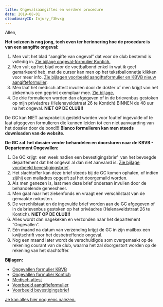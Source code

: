 ```yaml
---
title: Ongevalsaangiftes en verdere procedure
date: 2019-08-01
cloudinaryID: Injury_f3hvxg
---
```

<p>Allen,</p>
<p style="margin-bottom: 0.5rem !important;"><strong>Het seizoen is nog jong, toch even ter herinnering hoe de procedure is van een aangifte ongeval:</strong></p>
<ol>
  <li>Men vult het blad &ldquo;aangifte van ongeval&rdquo; dat voor de club bestemd is volledig in. <span style="text-decoration: underline;">Zie bijlage ongeval-formulier Kontich.</span></li>
  <li>Men vult op het blad voor de voetbalbond enkel in wat ik geel gemarkeerd heb, met de cursor kan men op het tekstballonnetje klikken voor meer info. <span style="text-decoration: underline;">Zie bijlagen voorbeeld aangifteformulier en KBVB nieuw aangifteformulier</span>.</li>
  <li>Men laat het medisch attest invullen door de dokter of men krijgt van het ziekenhuis een geprint exemplaar mee. <span style="text-decoration: underline;">Zie bijlage.</span></li>
  <li>De drie formulieren worden dan afgegeven of in de brievenbus gestoken op mijn priv&eacute;adres (Helenaveldstraat 26 te Kontich) BINNEN de 48 uur na het ongeval. <strong>NIET OP DE CLUB!!</strong></li>
</ol>
<p>De GC kan NIET aansprakelijk gesteld worden voor foutief ingevulde of te laat afgegeven formulieren die kunnen leiden tot een niet aanvaarding van het dossier door de bond!!! <strong>Blanco formulieren kan men steeds downloaden van de website. &nbsp;</strong></p>
<p style="margin-bottom: 0.5rem !important;"><strong>De GC zal &nbsp;het dossier verder behandelen en doorsturen naar de KBVB - Departement Ongevallen:</strong></p>
<ol>
  <li>De GC krijgt &nbsp;een week nadien een bevestigingsbrief &nbsp;van het bevoegde departement dat het ongeval al dan niet aanvaard is. <span style="text-decoration: underline;">Zie bijlage voorbeeld bevestigingsbrief</span>.</li>
  <li>Het slachtoffer kan deze brief steeds bij de GC komen ophalen, of indien zij/hij een mailadres opgeeft zal het doorgemaild worden.</li>
  <li>Als men genezen is, laat men deze brief onderaan invullen door de behandelende geneesheer.</li>
  <li>Men gaat naar het ziekenfonds en vraagt een verschilstaat van de gemaakte onkosten.</li>
  <li>De verschilstaat en de ingevulde brief worden aan de GC afgegeven of in de brievenbus gestoken op het priv&eacute;adres (Helenaveldstraat 26 te Kontich).<strong> NIET OP DE CLUB!!</strong></li>
  <li>Alles wordt dan nagekeken en verzonden naar het departement &ldquo;Ongevallen&rdquo;.</li>
  <li>E&eacute;n maand na datum van verzending krijgt de GC in zijn mailbox een kwijtschrift voor het desbetreffende ongeval.</li>
  <li>Nog een maand later wordt de verschuldigde som overgemaakt op de rekening courant van de club, waarna het zal doorgestort worden op de rekening van het slachtoffer.</li>
</ol>
<p style="margin-bottom: 0.5rem !important;"><strong>Bijlagen:</strong></p>
<ul>
  <li><a title="ngevallen formulier KBVB" href="https://res.cloudinary.com/kkontichfc/image/upload/v1564682144/nieuws/ongevallen/kbvb_nieuw_aangifteformulier_ongeval_ymcrfh.pdf">Ongevallen formulier KBVB</a></li>
  <li><a title="Ongevallen formulier Kontich" href="https://res.cloudinary.com/kkontichfc/image/upload/v1564682145/nieuws/ongevallen/ongeval-formulier-kontich_1_imdkbe.pdf">Ongevallen formulier Kontich</a></li>
  <li><a title="Medisch attest" href="https://res.cloudinary.com/kkontichfc/image/upload/v1564682143/nieuws/ongevallen/medisch_attest_vmwwcl.pdf">Medisch attest</a></li>
  <li><a title="Voorbeeld aangifteformulier" href="https://res.cloudinary.com/kkontichfc/image/upload/v1564682143/nieuws/ongevallen/Voorbeeld_aangifteformulier_bond_ithcyx.pdf">Voorbeeld aangifteformulier</a></li>
  <li><a title="Voorbeeld bevestigingsbrief" href="https://res.cloudinary.com/kkontichfc/image/upload/v1564682145/nieuws/ongevallen/voorbeeld_bevestigingsbrief_wdvidu.pdf">Voorbeeld bevestigingsbrief</a></li>
</ul>
<p><a href="https://www.kkontichfc.be/jeugd/ongevallen/" title="Jeugd - Ongevallen">Je kan alles hier nog eens nalezen.</a></p>